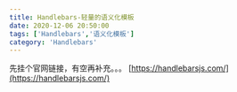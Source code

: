 ```yaml
---
title: Handlebars-轻量的语义化模板
date: 2020-12-06 20:50:00
tags: ['Handlebars','语义化模板']
category: 'Handlebars'
---
```


先挂个官网链接，有空再补充。。。
[https://handlebarsjs.com/](https://handlebarsjs.com/)